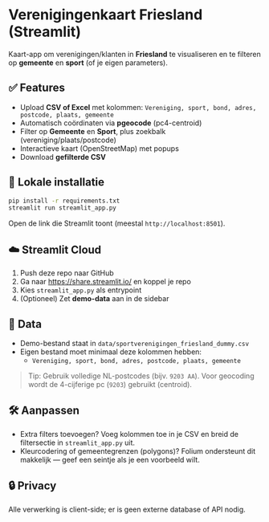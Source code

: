 # Verenigingenkaart Friesland (Streamlit)

Kaart-app om verenigingen/klanten in **Friesland** te visualiseren en te filteren op **gemeente** en **sport** (of je eigen parameters).

## ✅ Features
- Upload **CSV of Excel** met kolommen: `Vereniging, sport, bond, adres, postcode, plaats, gemeente`
- Automatisch coördinaten via **pgeocode** (pc4-centroid)
- Filter op **Gemeente** en **Sport**, plus zoekbalk (vereniging/plaats/postcode)
- Interactieve kaart (OpenStreetMap) met popups
- Download **gefilterde CSV**

## 🚀 Lokale installatie
```bash
pip install -r requirements.txt
streamlit run streamlit_app.py
```
Open de link die Streamlit toont (meestal `http://localhost:8501`).

## ☁️ Streamlit Cloud
1. Push deze repo naar GitHub
2. Ga naar https://share.streamlit.io/ en koppel je repo
3. Kies `streamlit_app.py` als entrypoint
4. (Optioneel) Zet **demo-data** aan in de sidebar

## 📁 Data
- Demo-bestand staat in `data/sportverenigingen_friesland_dummy.csv`
- Eigen bestand moet minimaal deze kolommen hebben:
  - `Vereniging, sport, bond, adres, postcode, plaats, gemeente`

> Tip: Gebruik volledige NL-postcodes (bijv. `9203 AA`). Voor geocoding wordt de 4-cijferige pc (`9203`) gebruikt (centroid).

## 🛠️ Aanpassen
- Extra filters toevoegen? Voeg kolommen toe in je CSV en breid de filtersectie in `streamlit_app.py` uit.
- Kleurcodering of gemeentegrenzen (polygons)? Folium ondersteunt dit makkelijk — geef een seintje als je een voorbeeld wilt.

## 🔒 Privacy
Alle verwerking is client-side; er is geen externe database of API nodig.

